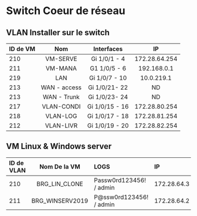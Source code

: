 # Switch Coeur de réseau 


## VLAN Installer sur le switch 

| ID de VM         | Nom             | Interfaces  | IP    |
| :--------------- |:---------------:| :----------:| :--------:|
| 210              |   VM-SERVE      |  Gi 1/0/1 - 4 | 172.28.64.254 |
| 211              |   VM-MANA       |  G1 1/0/5 - 6 | 192.168.0.1 |
| 219              |   LAN           |  Gi 1/0/7 - 10 | 10.0.219.1 |
| 213              |   WAN - access  |  Gi 1/0/21- 22 | ND |
| 213              |   WAN - Trunk   |  Gi 1/0/23- 24 | ND |
| 217              |   VLAN-CONDI    |  Gi 1/0/15 - 16 | 172.28.80.254 |
| 218              |   VLAN-LOG      |  Gi 1/0/17 - 18 | 172.28.81.254 |
| 212              |   VLAN-LIVR     |  Gi 1/0/19 - 20 | 172.28.82.254 |



## VM Linux & Windows server

| ID de VLAN       | Nom De la VM     | LOGS                      | IP          |
| :--------------- |:---------------: | :------------------------ | :------------
| 210              |   BRG_LIN_CLONE  |  Passw0rd123456! / admin  | 172.28.64.3 |
| 211              |   BRG_WINSERV2019|  P@ssw0rd123456! / admin  | 172.28.64.2 |

